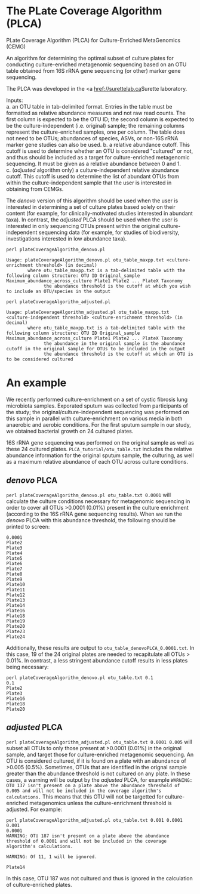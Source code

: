 # The PLate Coverage Algorithm (PLCA)
PLate Coverage Algorithm (PLCA) for Culture-Enriched MetaGenomics (CEMG)

An algorithm for determining the optimal subset of culture plates for conducting culture-enriched metagenomic sequencing based on an OTU table obtained from 16S rRNA gene sequencing (or other) marker gene sequencing.

The PLCA was developed in the <a <href://surettelab.ca>Surette laboratory</a>.

Inputs:  
a. an OTU table in tab-delimited format. Entries in the table must be formatted as relative abundance measures and not raw read counts. The first column is expected to be the OTU ID; the second column is expected to be the culture-independent (i.e. original) sample; the remaining columns represent the culture-enriched samples, one per column. The table does not need to be OTUs; abundances of species, ASVs, or non-16S rRNA marker gene studies can also be used.
b. a relative abundance cutoff. This cutoff is used to determine whether an OTU is considered "cultured" or not, and thus should be included as a target for culture-enriched metagenomic sequencing. It must be given as a relative abundance between 0 and 1.  
c. (_adjusted_ algorithm only) a culture-independent relative abundance cutoff. This cutoff is used to determine the list of abundant OTUs from within the culture-independent sample that the user is interested in obtaining from CEMGs.  

The _denovo_ version of this algorithm should be used when the user is interested in determining a set of culture plates based solely on their content (for example, for clinically-motivated studies interested in abundant taxa). In contrast, the _adjusted_ PLCA should be used when the user is interested in only sequencing OTUs present within the original culture-independent sequencing data (for example, for studies of biodiversity, investigations interested in low abundance taxa).

```
perl plateCoverageAlgorithm_denovo.pl 

Usage: plateCoverageAlgorithm_denovo.pl otu_table_maxpp.txt <culture-enrichment threshold> (in decimal)
        where otu_table_maxpp.txt is a tab-delimited table with the following column structure: OTU ID Original_sample Maximum_abundance_across_culture Plate1 Plate2 ... PlateX Taxonomy
              the abundance threshold is the cutoff at which you wish to include an OTU/species in the output
```

```
perl plateCoverageAlgorithm_adjusted.pl 

Usage: plateCoverageAlgorithm_adjusted.pl otu_table_maxpp.txt <culture-independent threshold> <culture-enrichment threshold> (in decimal)
        where otu_table_maxpp.txt is a tab-delimited table with the following column structure: OTU ID Original_sample Maximum_abundance_across_culture Plate1 Plate2 ... PlateX Taxonomy
              the abundance in the original sample is the abundance cutoff in the original sample for OTUs to be included in the output
              the abundance threshold is the cutoff at which an OTU is to be considered cultured
```

# An example
We recently performed culture-enrichment on a set of cystic fibrosis lung microbiota samples. Exporated sputum was collected from participants of the study; the original/culture-independent sequencing was performed on this sample in parallel with culture-enrichment on various media in both anaerobic and aerobic conditions. For the first sputum sample in our study, we obtained bacterial growth on 24 cultured plates.

16S rRNA gene sequencing was performed on the original sample as well as these 24 cultured plates. `PLCA_tutorial/otu_table.txt` includes the relative abundance information for the original sputum sample, the culturing, as well as a maximum relative abundance of each OTU across culture conditions.

## _denovo_ PLCA
`perl plateCoverageAlgorithm_denovo.pl otu_table.txt 0.0001` will calculate the culture conditions necessary for metagenomic sequencing in order to cover all OTUs >0.0001 (0.01%) present in the culture enrichment (according to the 16S rRNA gene sequencing results). When we run the _denovo_ PLCA with this abundance threshold, the following should be printed to screen:
```
0.0001
Plate2
Plate3
Plate4
Plate5
Plate6
Plate7
Plate8
Plate9
Plate10
Plate11
Plate12
Plate13
Plate14
Plate16
Plate18
Plate19
Plate20
Plate23
Plate24
```
Additionally, these results are output to `otu_table_denovoPLCA_0.0001.txt`. In this case, 19 of the 24 original plates are needed to recapitulate all OTUs > 0.01%. In contrast, a less stringent abundance cutoff results in less plates being necessary:
```
perl plateCoverageAlgorithm_denovo.pl otu_table.txt 0.1
0.1
Plate2
Plate3
Plate16
Plate18
Plate20
```

## _adjusted_ PLCA
`perl plateCoverageAlgorithm_adjusted.pl otu_table.txt 0.0001 0.005` will subset all OTUs to only those present at >0.0001 (0.01%) in the original sample, and target those for culture-enriched metagenomic sequencing. An OTU is considered cultured, if it is found on a plate with an abundance of >0.005 (0.5%). Sometimes, OTUs that are identified in the orignal sample greater than the abundance threshold is not cultured on any plate. In these cases, a warning will be output by the _adjusted_ PLCA, for example `WARNING: OTU 137 isn't present on a plate above the abundance threshold of 0.005 and will not be included in the coverage algorithm's calculations.` This means that this OTU will not be targetted for culture-enriched metagenomics unless the culture-enrichment threshold is adjusted. For example:
```
perl plateCoverageAlgorithm_adjusted.pl otu_table.txt 0.001 0.0001
0.001
0.0001
WARNING: OTU 187 isn't present on a plate above the abundance threshold of 0.0001 and will not be included in the coverage algorithm's calculations.

WARNING: Of 11, 1 will be ignored.

Plate14
```
In this case, OTU 187 was not cultured and thus is ignored in the calculation of culture-enriched plates.
